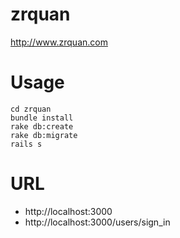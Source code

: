 zrquan
======

http://www.zrquan.com

# Usage

    cd zrquan
    bundle install
    rake db:create
    rake db:migrate
    rails s

# URL
* http://localhost:3000
* http://localhost:3000/users/sign_in

